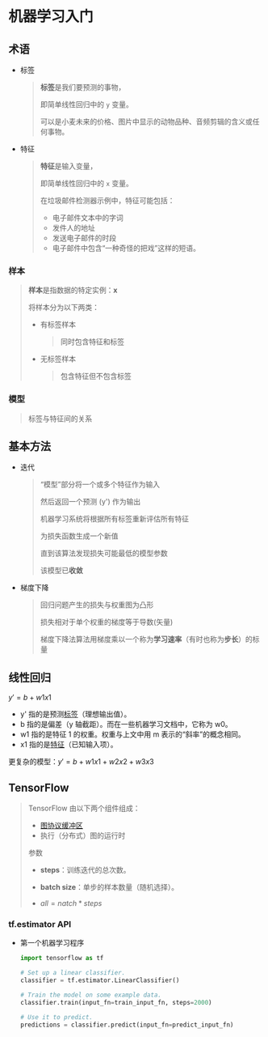 <!-- 
title: A1-机器学习入门
sort: 
--> 
# 机器学习入门

## 术语

- 标签

  > **标签**是我们要预测的事物，
  >
  > 即简单线性回归中的 `y` 变量。
  >
  > 可以是小麦未来的价格、图片中显示的动物品种、音频剪辑的含义或任何事物。

- 特征

  > **特征**是输入变量，
  >
  > 即简单线性回归中的 `x` 变量。
  >
  > 在垃圾邮件检测器示例中，特征可能包括：
  >
  > - 电子邮件文本中的字词
  > - 发件人的地址
  > - 发送电子邮件的时段
  > - 电子邮件中包含“一种奇怪的把戏”这样的短语。

### 样本

> **样本**是指数据的特定实例：**x**
>
> 将样本分为以下两类：
>
> - 有标签样本
>
>   > 同时包含特征和标签
>
> - 无标签样本
>
>   > 包含特征但不包含标签

### 模型

> 标签与特征间的关系

## 基本方法

- 迭代

  > “模型”部分将一个或多个特征作为输入
  >
  > 然后返回一个预测 (y') 作为输出
  >
  > 机器学习系统将根据所有标签重新评估所有特征
  >
  > 为损失函数生成一个新值
  >
  > 直到该算法发现损失可能最低的模型参数
  >
  > 该模型已**收敛**

- 梯度下降

  > 回归问题产生的损失与权重图为凸形
  >
  > 损失相对于单个权重的梯度等于导数(矢量)
  >
  > 梯度下降法算法用梯度乘以一个称为**学习速率**（有时也称为**步长**）的标量

## 线性回归

$y'=b+w1x1$

- y' 指的是预测[标签](https://developers.google.cn/machine-learning/crash-course/framing/ml-terminology#labels)（理想输出值）。
- b 指的是偏差（y 轴截距）。而在一些机器学习文档中，它称为 w0。
- w1 指的是特征 1 的权重。权重与上文中用 m 表示的“斜率”的概念相同。
- x1 指的是[特征](https://developers.google.cn/machine-learning/crash-course/framing/ml-terminology#features)（已知输入项）。

更复杂的模型：$y'=b+w1x1+w2x2+w3x3$

## TensorFlow

> TensorFlow 由以下两个组件组成：
>
> - [图协议缓冲区](https://www.tensorflow.org/extend/tool_developers/#protocol_buffers)
> - 执行（分布式）图的运行时
>
> 参数
>
> - **steps**：训练迭代的总次数。
> - **batch size**：单步的样本数量（随机选择）。
>
> - $all = natch*steps$

### tf.estimator API

- 第一个机器学习程序

  ```python
  import tensorflow as tf
  
  # Set up a linear classifier.
  classifier = tf.estimator.LinearClassifier()
  
  # Train the model on some example data.
  classifier.train(input_fn=train_input_fn, steps=2000)
  
  # Use it to predict.
  predictions = classifier.predict(input_fn=predict_input_fn)
  ```

  